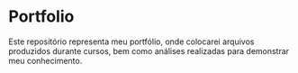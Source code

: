 # Portfolio
Este repositório representa meu portfólio, onde colocarei arquivos produzidos durante cursos, bem como análises realizadas para demonstrar meu conhecimento.
